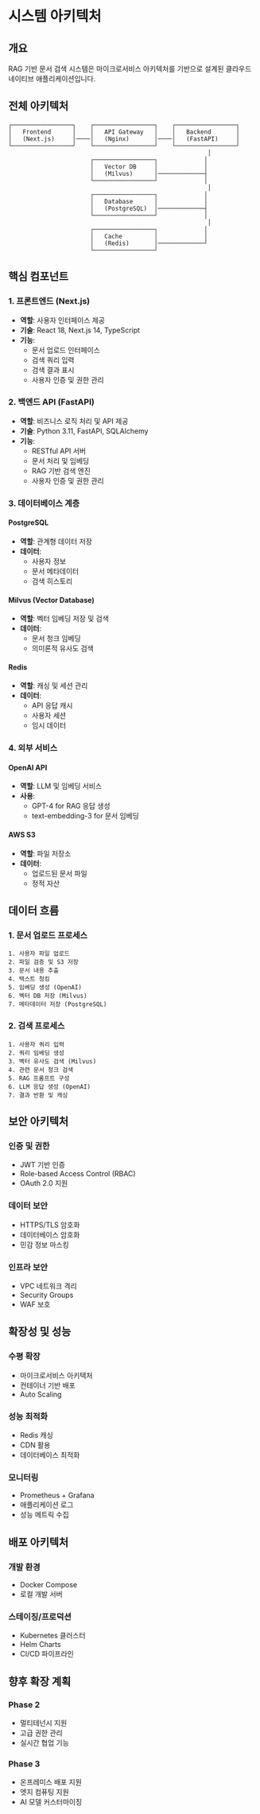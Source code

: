 # 시스템 아키텍처

## 개요

RAG 기반 문서 검색 시스템은 마이크로서비스 아키텍처를 기반으로 설계된 클라우드 네이티브 애플리케이션입니다.

## 전체 아키텍처

```
┌─────────────────┐    ┌─────────────────┐    ┌─────────────────┐
│   Frontend      │    │   API Gateway   │    │   Backend       │
│   (Next.js)     │────│   (Nginx)       │────│   (FastAPI)     │
└─────────────────┘    └─────────────────┘    └─────────────────┘
                                                        │
                       ┌─────────────────┐             │
                       │   Vector DB     │             │
                       │   (Milvus)      │─────────────┤
                       └─────────────────┘             │
                                                        │
                       ┌─────────────────┐             │
                       │   Database      │             │
                       │   (PostgreSQL)  │─────────────┤
                       └─────────────────┘             │
                                                        │
                       ┌─────────────────┐             │
                       │   Cache         │             │
                       │   (Redis)       │─────────────┘
                       └─────────────────┘
```

## 핵심 컴포넌트

### 1. 프론트엔드 (Next.js)
- **역할**: 사용자 인터페이스 제공
- **기술**: React 18, Next.js 14, TypeScript
- **기능**:
  - 문서 업로드 인터페이스
  - 검색 쿼리 입력
  - 검색 결과 표시
  - 사용자 인증 및 권한 관리

### 2. 백엔드 API (FastAPI)
- **역할**: 비즈니스 로직 처리 및 API 제공
- **기술**: Python 3.11, FastAPI, SQLAlchemy
- **기능**:
  - RESTful API 서버
  - 문서 처리 및 임베딩
  - RAG 기반 검색 엔진
  - 사용자 인증 및 권한 관리

### 3. 데이터베이스 계층

#### PostgreSQL
- **역할**: 관계형 데이터 저장
- **데이터**:
  - 사용자 정보
  - 문서 메타데이터
  - 검색 히스토리

#### Milvus (Vector Database)
- **역할**: 벡터 임베딩 저장 및 검색
- **데이터**:
  - 문서 청크 임베딩
  - 의미론적 유사도 검색

#### Redis
- **역할**: 캐싱 및 세션 관리
- **데이터**:
  - API 응답 캐시
  - 사용자 세션
  - 임시 데이터

### 4. 외부 서비스

#### OpenAI API
- **역할**: LLM 및 임베딩 서비스
- **사용**:
  - GPT-4 for RAG 응답 생성
  - text-embedding-3 for 문서 임베딩

#### AWS S3
- **역할**: 파일 저장소
- **데이터**:
  - 업로드된 문서 파일
  - 정적 자산

## 데이터 흐름

### 1. 문서 업로드 프로세스
```
1. 사용자 파일 업로드
2. 파일 검증 및 S3 저장
3. 문서 내용 추출
4. 텍스트 청킹
5. 임베딩 생성 (OpenAI)
6. 벡터 DB 저장 (Milvus)
7. 메타데이터 저장 (PostgreSQL)
```

### 2. 검색 프로세스
```
1. 사용자 쿼리 입력
2. 쿼리 임베딩 생성
3. 벡터 유사도 검색 (Milvus)
4. 관련 문서 청크 검색
5. RAG 프롬프트 구성
6. LLM 응답 생성 (OpenAI)
7. 결과 반환 및 캐싱
```

## 보안 아키텍처

### 인증 및 권한
- JWT 기반 인증
- Role-based Access Control (RBAC)
- OAuth 2.0 지원

### 데이터 보안
- HTTPS/TLS 암호화
- 데이터베이스 암호화
- 민감 정보 마스킹

### 인프라 보안
- VPC 네트워크 격리
- Security Groups
- WAF 보호

## 확장성 및 성능

### 수평 확장
- 마이크로서비스 아키텍처
- 컨테이너 기반 배포
- Auto Scaling

### 성능 최적화
- Redis 캐싱
- CDN 활용
- 데이터베이스 최적화

### 모니터링
- Prometheus + Grafana
- 애플리케이션 로그
- 성능 메트릭 수집

## 배포 아키텍처

### 개발 환경
- Docker Compose
- 로컬 개발 서버

### 스테이징/프로덕션
- Kubernetes 클러스터
- Helm Charts
- CI/CD 파이프라인

## 향후 확장 계획

### Phase 2
- 멀티테넌시 지원
- 고급 권한 관리
- 실시간 협업 기능

### Phase 3
- 온프레미스 배포 지원
- 엣지 컴퓨팅 지원
- AI 모델 커스터마이징 